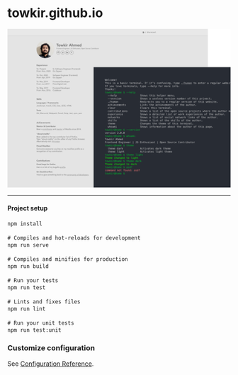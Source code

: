 # towkir.github.io
![preview.png](preview.png)

---

#### Project setup
```
npm install

# Compiles and hot-reloads for development
npm run serve

# Compiles and minifies for production
npm run build

# Run your tests
npm run test

# Lints and fixes files
npm run lint

# Run your unit tests
npm run test:unit
```

### Customize configuration
See [Configuration Reference](https://cli.vuejs.org/config/).
